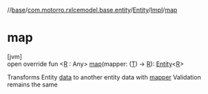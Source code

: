 //[base](../../../../index.md)/[com.motorro.rxlcemodel.base.entity](../../index.md)/[Entity](../index.md)/[Impl](index.md)/[map](map.md)

# map

[jvm]\
open override fun &lt;[R](map.md) : Any&gt; [map](map.md)(mapper: ([T](index.md)) -&gt; [R](map.md)): [Entity](../index.md)&lt;[R](map.md)&gt;

Transforms Entity [data](data.md) to another entity data with [mapper](map.md) Validation remains the same
